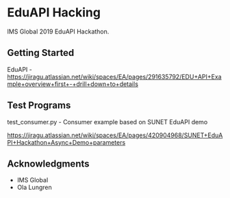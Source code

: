 # EduAPI Hacking

IMS Global 2019 EduAPI Hackathon.

## Getting Started

EduAPI - https://jiragu.atlassian.net/wiki/spaces/EA/pages/291635792/EDU+API+Example+overview+first+-+drill+down+to+details

## Test Programs

test_consumer.py - Consumer example based on SUNET EduAPI demo

   https://jiragu.atlassian.net/wiki/spaces/EA/pages/420904968/SUNET+EduAPI+Hackathon+Async+Demo+parameters

## Acknowledgments

* IMS Global 
* Ola Lungren 